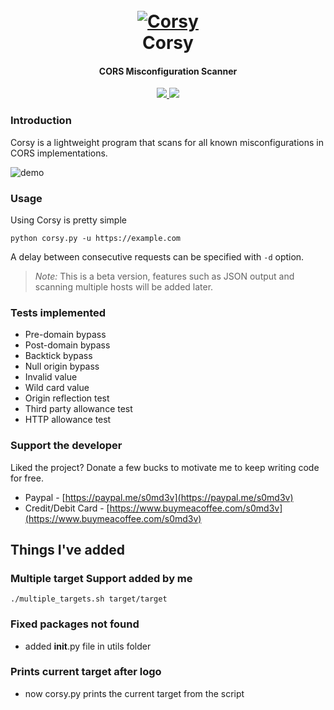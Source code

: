 
<h1 align="center">
  <br>
  <a href="https://github.com/s0md3v/Corsy"><img src="https://i.ibb.co/K0Z7X99/corsy.png" alt="Corsy"></a>
  <br>
  Corsy
  <br>
</h1>

<h4 align="center">CORS Misconfiguration Scanner</h4>

<p align="center">
  <a href="https://github.com/s0md3v/Corsy/releases">
    <img src="https://img.shields.io/github/release/s0md3v/Corsy.svg">
  </a>
  <a href="https://github.com/s0md3v/Corsy/issues?q=is%3Aissue+is%3Aclosed">
      <img src="https://img.shields.io/github/issues-closed-raw/s0md3v/Corsy.svg">
  </a>
</p>

### Introduction
Corsy is a lightweight program that scans for all known misconfigurations in CORS implementations.

![demo](https://i.ibb.co/478BCyb/corsy.png)

### Usage
Using Corsy is pretty simple

`python corsy.py -u https://example.com`

A delay between consecutive requests can be specified with `-d` option.

> *Note:* This is a beta version, features such as JSON output and scanning multiple hosts will be added later.

### Tests implemented
- Pre-domain bypass
- Post-domain bypass
- Backtick bypass
- Null origin bypass
- Invalid value
- Wild card value
- Origin reflection test
- Third party allowance test
- HTTP allowance test
### Support the developer
Liked the project? Donate a few bucks to motivate me to keep writing code for free.

- Paypal - [https://paypal.me/s0md3v](https://paypal.me/s0md3v)
- Credit/Debit Card - [https://www.buymeacoffee.com/s0md3v](https://www.buymeacoffee.com/s0md3v)

## Things I've added

### Multiple target Support added by me
`./multiple_targets.sh target/target`
### Fixed packages not found
- added __init__.py file in utils folder
### Prints current target after logo
- now corsy.py prints the current target from the script
